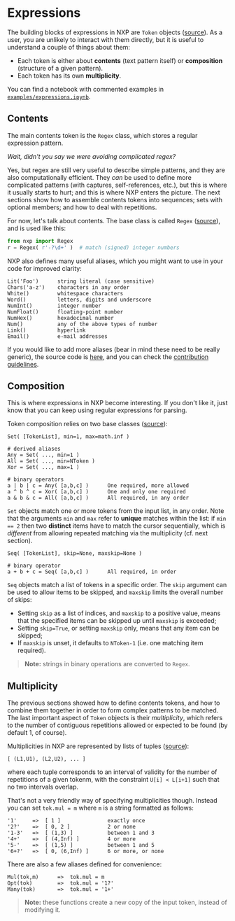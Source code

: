 
# Expressions

The building blocks of expressions in NXP are `Token` objects ([source](https://github.com/jhadida/nxp/blob/master/src/nxp/expr/base.py)). 
As a user, you are unlikely to interact with them directly, but it is useful to understand a couple of things about them:

- Each token is either about **contents** (text pattern itself) or **composition** (structure of a given pattern).
- Each token has its own **multiplicity**.

You can find a notebook with commented examples in [`examples/expressions.ipynb`](https://github.com/jhadida/nxp/blob/master/examples/expressions.ipynb).

## Contents

The main contents token is the `Regex` class, which stores a regular expression pattern. 

_Wait, didn't you say we were avoiding complicated regex?_

Yes, but regex are still very useful to describe simple patterns, and they are also computationally efficient. 
They _can_ be used to define more complicated patterns (with captures, self-references, etc.), but this is where it usually starts to hurt; and this is where NXP enters the picture. 
The next sections show how to assemble contents tokens into sequences; sets with optional members; and how to deal with repetitions. 

For now, let's talk about contents. 
The base class is called `Regex` ([source](https://github.com/jhadida/nxp/blob/master/src/nxp/expr/impl.py)), and is used like this:
```py
from nxp import Regex
r = Regex( r'-?\d+' )  # match (signed) integer numbers
```

NXP also defines many useful aliases, which you might want to use in your code for improved clarity:
```
Lit('Foo')      string literal (case sensitive)
Chars('a-z')    characters in any order
White()         whitespace characters
Word()          letters, digits and underscore
NumInt()        integer number
NumFloat()      floating-point number
NumHex()        hexadecimal number
Num()           any of the above types of number
Link()          hyperlink
Email()         e-mail addresses
```

If you would like to add more aliases (bear in mind these need to be really generic), the source code is [here](https://github.com/jhadida/nxp/blob/master/src/nxp/expr/alias.py), and you can check the [contribution guidelines](dev/contrib).

## Composition

This is where expressions in NXP become interesting. If you don't like it, just know that you can keep using regular expressions for parsing.

Token composition relies on two base classes ([source](https://github.com/jhadida/nxp/blob/master/src/nxp/expr/impl.py)): 

```
Set( [TokenList], min=1, max=math.inf )

# derived aliases
Any = Set( ..., min=1 )
All = Set( ..., min=NToken )
Xor = Set( ..., max=1 )

# binary operators
a | b | c = Any( [a,b,c] )      One required, more allowed
a ^ b ^ c = Xor( [a,b,c] )      One and only one required
a & b & c = All( [a,b,c] )      All required, in any order
```

`Set` objects match one or more tokens from the input list, in any order. 
Note that the arguments `min` and `max` refer to **unique** matches within the list: if `min == 2` then two **distinct** items have to match the cursor sequentially, which is _different_ from allowing repeated matching via the multiplicity (cf. next section).

```
Seq( [TokenList], skip=None, maxskip=None )

# binary operator
a + b + c = Seq( [a,b,c] )      All required, in order
```

`Seq` objects match a list of tokens in a specific order.
The `skip` argument can be used to allow items to be skipped, and `maxskip` limits the overall number of skips:

- Setting `skip` as a list of indices, and `maxskip` to a positive value, means that the specified items can be skipped up until `maxskip` is exceeded;
- Setting `skip=True`, or setting `maxskip` only, means that any item can be skipped;
- If `maxskip` is unset, it defaults to `NToken-1` (i.e. one matching item required).

> **Note:** strings in binary operations are converted to `Regex`.

## Multiplicity

The previous sections showed how to define contents tokens, and how to combine them together in order to form complex patterns to be matched. The last important aspect of `Token` objects is their _multiplicity_, which refers to the number of contiguous repetitions allowed or expected to be found (by default 1, of course).

Multiplicities in NXP are represented by lists of tuples ([source](https://github.com/jhadida/nxp/blob/master/src/nxp/expr/multi.py)):
```
[ (L1,U1), (L2,U2), ... ]
```
where each tuple corresponds to an interval of validity for the number of repetitions of a given tokenm, with the constraint `U[i] < L[i+1]` such that no two intervals overlap.

That's not a very friendly way of specifying multiplicities though. Instead you can set `tok.mul = m` where `m` is a string formatted as follows:
```
'1'     =>  [ 1 ]               exactly once
'2?'    =>  [ 0, 2 ]            2 or none
'1-3'   =>  [ (1,3) ]           between 1 and 3
'4+'    =>  [ (4,Inf) ]         4 or more
'5-'    =>  [ (1,5) ]           between 1 and 5
'6+?'   =>  [ 0, (6,Inf) ]      6 or more, or none
```

There are also a few aliases defined for convenience:
```
Mul(tok,m)      =>  tok.mul = m
Opt(tok)        =>  tok.mul = '1?'
Many(tok)       =>  tok.mul = '1+'
```

> **Note:** these functions create a new copy of the input token, instead of modifying it.
